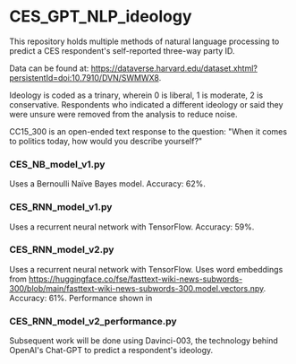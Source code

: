 # CES_GPT_NLP_ideology

This repository holds multiple methods of natural language processing to predict a CES respondent's self-reported three-way party ID. 

Data can be found at: https://dataverse.harvard.edu/dataset.xhtml?persistentId=doi:10.7910/DVN/SWMWX8.

Ideology is coded as a trinary, wherein 0 is liberal, 1 is moderate, 2 is conservative. Respondents who indicated a different ideology or said they were unsure were removed from the analysis to reduce noise. 


CC15_300 is an open-ended text response to the question: "When it comes to politics today, how would you describe yourself?"



### CES_NB_model_v1.py ##
Uses a Bernoulli Naïve Bayes model. Accuracy: 62%.

### CES_RNN_model_v1.py ##
Uses a recurrent neural network with TensorFlow. Accuracy: 59%. 

### CES_RNN_model_v2.py ##
Uses a recurrent neural network with TensorFlow. Uses word embeddings from https://huggingface.co/fse/fasttext-wiki-news-subwords-300/blob/main/fasttext-wiki-news-subwords-300.model.vectors.npy.
Accuracy: 61%. 
Performance shown in 
### CES_RNN_model_v2_performance.py ##

Subsequent work will be done using Davinci-003, the technology behind OpenAI's Chat-GPT to predict a respondent's ideology.  

